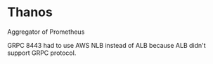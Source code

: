 # Thanos

Aggregator of Prometheus

GRPC 8443 had to use AWS NLB instead of ALB because ALB didn't support GRPC protocol.
